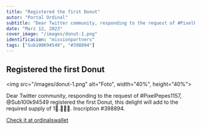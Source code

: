 ```yaml
---
title: "Registered the first Donut"
autor: "Portal Ordinal"
subtitle: "Dear Twitter community, responding to the request of #PixelPepes1157, @Sub100k94549 registered the first Donut, this delight will add to the required supply of 1🍩.🍩🍩🍩. Inscription #398894."
date: "Marz 12, 2023"
cover_image: "/images/donut-1.png"
identificacion: "missionpartners"
tags: ["Sub100K94549", "#398894"]
---
```


## Registered the first Donut

<img src="/images/donut-1.png" alt="Foto", width="40%", height="40%">


Dear Twitter community, responding to the request of #PixelPepes1157, @Sub100k94549 registered the first Donut, this delight will add to the required supply of 1🍩.🍩🍩🍩.
Inscription #398894.


[Check it at ordinalswallet](https://ordinalswallet.com/inscription/47b36997a46c978f6a7d5d6f6a58c35a1e91074286d153737bd53074b2c24e71i0)
